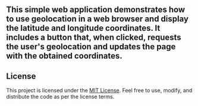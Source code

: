 ## This simple web application demonstrates how to use geolocation in a web browser and display the latitude and longitude coordinates. It includes a button that, when clicked, requests the user's geolocation and updates the page with the obtained coordinates.

## License
This project is licensed under the [MIT License](LICENSE). Feel free to use, modify, and distribute the code as per the license terms.



